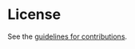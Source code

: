 # License

See the
[guidelines for contributions](https://github.com/t2trg/sbootstrapping/blob/master/CONTRIBUTING.md).
